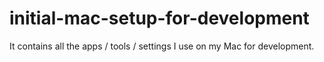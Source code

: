 # initial-mac-setup-for-development
It contains all the apps / tools / settings I use on my Mac for development.
